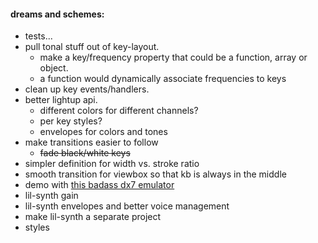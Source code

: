 #### dreams and schemes:
* tests...
* pull tonal stuff out of key-layout.
  - make a key/frequency property that could be a function, array or object.
  - a function would dynamically associate frequencies to keys
* clean up key events/handlers.
* better lightup api.
  - different colors for different channels?
  - per key styles?
  - envelopes for colors and tones
* make transitions easier to follow
  - ~~fade black/white keys~~
* simpler definition for width vs. stroke ratio
* smooth transition for viewbox so that kb is always in the middle
* demo with [this badass dx7 emulator](https://github.com/mmontag/dx7-synth-js)
* lil-synth gain
* lil-synth envelopes and better voice management
* make lil-synth a separate project
* styles
